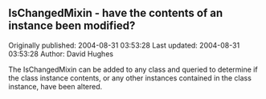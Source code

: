 ## IsChangedMixin - have the contents of an instance been modified?

Originally published: 2004-08-31 03:53:28
Last updated: 2004-08-31 03:53:28
Author: David Hughes

The IsChangedMixin can be added to any class and queried to determine if the class instance contents, or any other instances contained in the class instance, have been altered.